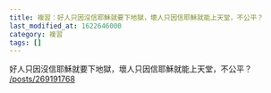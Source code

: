 ```yaml
---
title: 複習：好人只因沒信耶穌就要下地獄，壞人只因信耶穌就能上天堂，不公平？
last_modified_at: 1622646000
category: 複習
tags: []
---
```


<p>好人只因沒信耶穌就要下地獄，壞人只因信耶穌就能上天堂，不公平？<br/>
<a href="/posts/269191768" target="_blank">/posts/269191768</a></p>
<p> </p>
